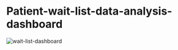 # Patient-wait-list-data-analysis-dashboard

![wait-list-dashboard](https://github.com/Mehedi925/Patient-wait-list-data-analysis-dashboard/assets/49998235/e7583e6c-49ac-4487-904b-ceb7e8a4a89e)
